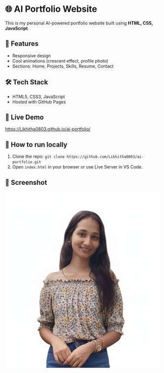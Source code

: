 # 🌐 AI Portfolio Website

This is my personal AI-powered portfolio website built using **HTML, CSS, JavaScript**.

## 🚀 Features
- Responsive design  
- Cool animations (crescent effect, profile photo)  
- Sections: Home, Projects, Skills, Resume, Contact

## 🛠️ Tech Stack
- HTML5, CSS3, JavaScript  
- Hosted with GitHub Pages

## 📍 Live Demo
https://Likhitha0803.github.io/ai-portfolio/

## 📁 How to run locally
1. Clone the repo: `git clone https://github.com/Likhitha0803/ai-portfolio.git`
2. Open `index.html` in your browser or use Live Server in VS Code.

## 📸 Screenshot
![screenshot](assets/profile.jpg)

